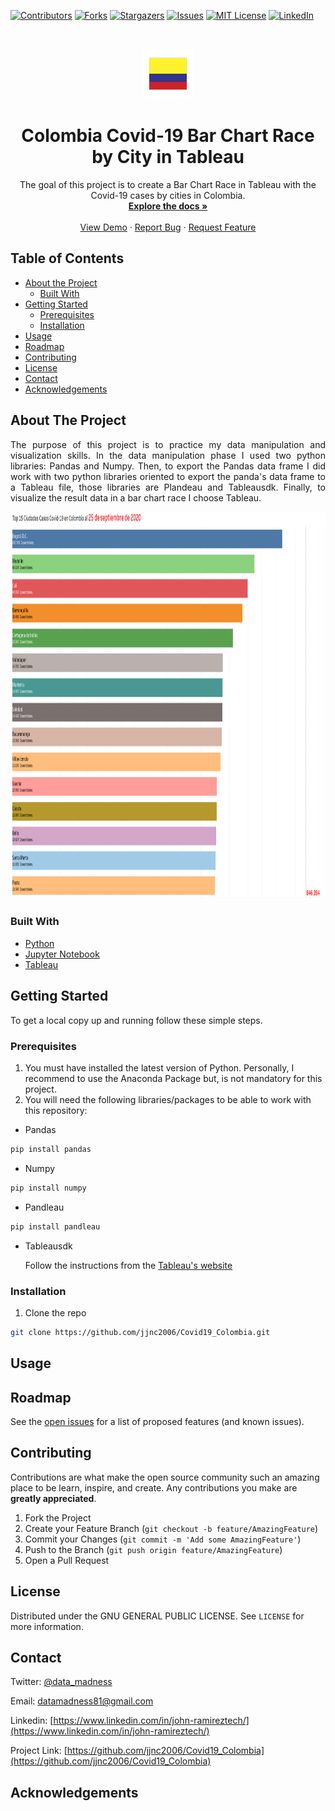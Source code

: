 <!-- PROJECT SHIELDS -->
<!--
*** I'm using markdown "reference style" links for readability.
*** Reference links are enclosed in brackets [ ] instead of parentheses ( ).
*** See the bottom of this document for the declaration of the reference variables
*** for contributors-url, forks-url, etc. This is an optional, concise syntax you may use.
*** https://www.markdownguide.org/basic-syntax/#reference-style-links
-->
[![Contributors][contributors-shield]][contributors-url]
[![Forks][forks-shield]][forks-url]
[![Stargazers][stars-shield]][stars-url]
[![Issues][issues-shield]][issues-url]
[![MIT License][license-shield]][license-url]
[![LinkedIn][linkedin-shield]][linkedin-url]



<!-- PROJECT LOGO -->
<br />
<p align="center">
  <a href="https://github.com/jjnc2006/Covid19_Colombia">
    <img src="images/logo.png" alt="Logo" width="80" height="80">
  </a>

  <h1 align="center">Colombia Covid-19 Bar Chart Race by City in Tableau</h1>

  <p align="center">
    The goal of this project is to create a Bar Chart Race in Tableau with the Covid-19 cases by cities in Colombia.
    <br />
    <a href="https://github.com/jjnc2006/Covid19_Colombia"><strong>Explore the docs »</strong></a>
    <br />
    <br />
    <a href="https://github.com/jjnc2006/Covid19_Colombia">View Demo</a>
    ·
    <a href="https://github.com/jjnc2006/Covid19_Colombia/issues">Report Bug</a>
    ·
    <a href="https://github.com/jjnc2006/Covid19_Colombia/issues">Request Feature</a>
  </p>
</p>



<!-- TABLE OF CONTENTS -->
## Table of Contents

* [About the Project](#about-the-project)
  * [Built With](#built-with)
* [Getting Started](#getting-started)
  * [Prerequisites](#prerequisites)
  * [Installation](#installation)
* [Usage](#usage)
* [Roadmap](#roadmap)
* [Contributing](#contributing)
* [License](#license)
* [Contact](#contact)
* [Acknowledgements](#acknowledgements)



<!-- ABOUT THE PROJECT -->
## About The Project
<p align="justify">The purpose of this project is to practice my data manipulation and visualization skills. In the data manipulation phase 
I used two python libraries: Pandas and Numpy. Then, to export the Pandas data frame I did work with two python libraries 
oriented to export the panda's data frame to a Tableau file, those libraries are Plandeau and Tableausdk. Finally, to visualize 
the result data in a bar chart race I choose Tableau.
</p>
<p align="center">
  <a href="https://github.com/jjnc2006/Covid19_Colombia/blob/master/images/screenshot.png">
    <img src="images/screenshot.png" width="940" height="620">
  </a>

### Built With

* [Python](https://www.python.org/)
* [Jupyter Notebook](https://jupyter.org/)
* [Tableau](https://www.tableau.com/)

<!-- GETTING STARTED -->
## Getting Started

To get a local copy up and running follow these simple steps.

### Prerequisites

1. You must have installed the latest version of Python. Personally, I recommend to use the Anaconda Package but, is not mandatory for this project.
2. You will need the following libraries/packages to be able to work with this repository:
* Pandas
```sh
pip install pandas
```
* Numpy
```sh
pip install numpy
```
* Pandleau
```sh
pip install pandleau
```
* Tableausdk

  Follow the instructions from the [Tableau's website](https://help.tableau.com/current/api/sdk/en-us/SDK/tableau_sdk_using_python.htm)

### Installation

1. Clone the repo
```sh
git clone https://github.com/jjnc2006/Covid19_Colombia.git
```

<!-- USAGE EXAMPLES -->
## Usage

<!-- ROADMAP -->
## Roadmap

See the [open issues](https://github.com/jjnc2006/Covid19_Colombia/issues) for a list of proposed features (and known issues).



<!-- CONTRIBUTING -->
## Contributing

Contributions are what make the open source community such an amazing place to be learn, inspire, and create. Any contributions you make are **greatly appreciated**.

1. Fork the Project
2. Create your Feature Branch (`git checkout -b feature/AmazingFeature`)
3. Commit your Changes (`git commit -m 'Add some AmazingFeature'`)
4. Push to the Branch (`git push origin feature/AmazingFeature`)
5. Open a Pull Request



<!-- LICENSE -->
## License

Distributed under the GNU GENERAL PUBLIC LICENSE. See `LICENSE` for more information.



<!-- CONTACT -->
## Contact

Twitter: [@data_madness](https://twitter.com/data_madness)

Email: datamadness81@gmail.com

Linkedin: [https://www.linkedin.com/in/john-ramireztech/](https://www.linkedin.com/in/john-ramireztech/)

Project Link: [https://github.com/jjnc2006/Covid19_Colombia](https://github.com/jjnc2006/Covid19_Colombia)

<!-- ACKNOWLEDGEMENTS -->
## Acknowledgements


<!-- MARKDOWN LINKS & IMAGES -->
<!-- https://www.markdownguide.org/basic-syntax/#reference-style-links -->
[contributors-shield]: https://img.shields.io/github/contributors/jjnc2006/Covid19_Colombia.svg?style=flat-square
[contributors-url]: https://github.com/jjnc2006/Covid19_Colombia/graphs/contributors
[forks-shield]: https://img.shields.io/github/forks/jjnc2006/Covid19_Colombia.svg?style=flat-square
[forks-url]: https://github.com/jjnc2006/Covid19_Colombia/network/members
[stars-shield]: https://img.shields.io/github/stars/jjnc2006/Covid19_Colombia.svg?style=flat-square
[stars-url]: https://github.com/jjnc2006/Covid19_Colombia/stargazers
[issues-shield]: https://img.shields.io/github/issues/jjnc2006/Covid19_Colombia.svg?style=flat-square
[issues-url]: https://github.com/jjnc2006/Covid19_Colombia/issues
[license-shield]: https://img.shields.io/github/license/jjnc2006/Covid19_Colombia.svg?style=flat-square
[license-url]: https://github.com/jjnc2006/Covid19_Colombia/blob/master/LICENSE.txt
[linkedin-shield]: https://img.shields.io/badge/-LinkedIn-black.svg?style=flat-square&logo=linkedin&colorB=555
[linkedin-url]: https://www.linkedin.com/in/john-ramireztech/
[product-screenshot]: images/screenshot.png
